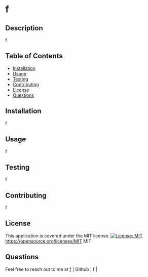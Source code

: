 # f
  ## Description
  f
  ## Table of Contents
  * [Installation](#installation)
  * [Usage](#usage)
  * [Testing](#testing)
  * [Contributing](#contributing)
  * [License](#license)
  * [Questions](#questions)
  ## Installation
  f
  ## Usage
  f
  ## Testing
  f
  ## Contributing
  f
  ## License
  This application is covered under the MIT license.
  [![License: MIT](https://img.shields.io/badge/License-MIT-yellow.svg)](https://opensource.org/licenses/MIT)
  https://opensource.org/licenses/MIT
  MIT
  ## Questions
  Feel free to reach out to me at [f](mailto:f)
  | Github | f |
